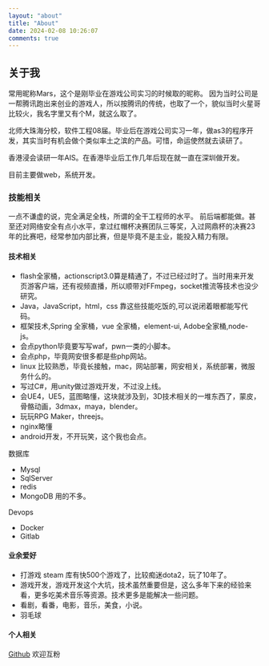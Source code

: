 ```yaml
---
layout: "about"
title: "About"
date: 2024-02-08 10:26:07
comments: true
---
```

## 关于我

常用昵称Mars，这个是刚毕业在游戏公司实习的时候取的昵称。
因为当时公司是一帮腾讯跑出来创业的游戏人，所以按腾讯的传统，也取了一个，貌似当时火星哥比较火，我名字里又有个M，就这么取了。

北师大珠海分校，软件工程08届。毕业后在游戏公司实习一年，做as3的程序开发，其实当时有机会做个类似率土之滨的产品。可惜，命运使然就去读研了。

香港浸会读研一年AIS。在香港毕业后工作几年后现在就一直在深圳做开发。

目前主要做web，系统开发。

### 技能相关
一点不谦虚的说，完全满足全栈，所谓的全干工程师的水平。
前后端都能做。甚至还对网络安全有点小水平，拿过红帽杯决赛团队三等奖，入过网鼎杯的决赛23年的比赛吧，经常参加内部比赛，但是毕竟不是主业，能投入精力有限。

#### 技术相关
- flash全家桶，actionscript3.0算是精通了，不过已经过时了。当时用来开发页游客户端，还有视频直播，所以顺带对FFmpeg，socket推流等技术也没少研究。
- Java，JavaScript，html，css 靠这些技能吃饭的,可以说闭着眼都能写代码。
- 框架技术,Spring 全家桶，vue 全家桶，element-ui, Adobe全家桶,node-js。
- 会点python毕竟要写写waf，pwn一类的小脚本。
- 会点php，毕竟网安很多都是些php网站。
- linux 比较熟悉，毕竟长接触，mac，网站部署，网安相关，系统部署，微服务什么的。
- 写过C#，用unity做过游戏开发，不过没上线。
- 会UE4，UE5，蓝图略懂，这块就涉及到，3D技术相关的一堆东西了，蒙皮，骨骼动画，3dmax，maya，blender。
- 玩玩RPG Maker，threejs。
- nginx略懂
- android开发，不开玩笑，这个我也会点。

数据库
- Mysql
- SqlServer
- redis
- MongoDB 用的不多。

Devops
- Docker
- Gitlab

#### 业余爱好
- 打游戏 steam 库有快500个游戏了，比较痴迷dota2，玩了10年了。
- 游戏开发，游戏开发这个大坑，技术虽然重要但是，这么多年下来的经验来看，更多吃美术音乐等资源。技术更多是能解决一些问题。
- 看剧，看番，电影，音乐，美食，小说。
- 羽毛球

#### 个人相关
[Github](https://github.com/MarsZone) 欢迎互粉
